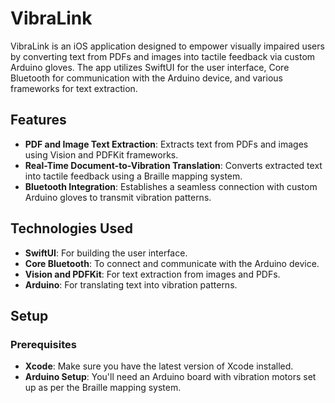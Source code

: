 # VibraLink

VibraLink is an iOS application designed to empower visually impaired users by converting text from PDFs and images into tactile feedback via custom Arduino gloves. The app utilizes SwiftUI for the user interface, Core Bluetooth for communication with the Arduino device, and various frameworks for text extraction.

## Features

- **PDF and Image Text Extraction**: Extracts text from PDFs and images using Vision and PDFKit frameworks.
- **Real-Time Document-to-Vibration Translation**: Converts extracted text into tactile feedback using a Braille mapping system.
- **Bluetooth Integration**: Establishes a seamless connection with custom Arduino gloves to transmit vibration patterns.

## Technologies Used

- **SwiftUI**: For building the user interface.
- **Core Bluetooth**: To connect and communicate with the Arduino device.
- **Vision and PDFKit**: For text extraction from images and PDFs.
- **Arduino**: For translating text into vibration patterns.

## Setup

### Prerequisites

- **Xcode**: Make sure you have the latest version of Xcode installed.
- **Arduino Setup**: You'll need an Arduino board with vibration motors set up as per the Braille mapping system.
